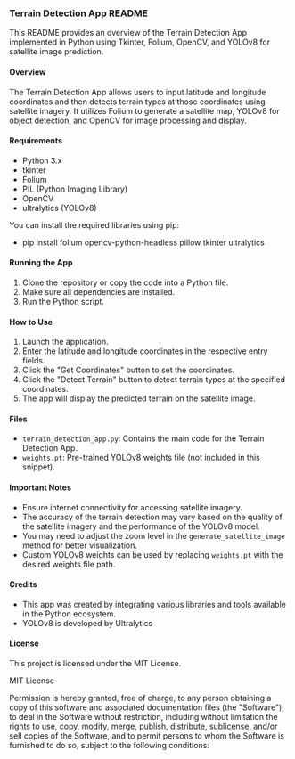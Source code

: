 ### Terrain Detection App README

This README provides an overview of the Terrain Detection App implemented in Python using Tkinter, Folium, OpenCV, and YOLOv8 for satellite image prediction.

#### Overview
The Terrain Detection App allows users to input latitude and longitude coordinates and then detects terrain types at those coordinates using satellite imagery. It utilizes Folium to generate a satellite map, YOLOv8 for object detection, and OpenCV for image processing and display.

#### Requirements
- Python 3.x
- tkinter
- Folium
- PIL (Python Imaging Library)
- OpenCV
- ultralytics (YOLOv8)

You can install the required libraries using pip:
- pip install folium opencv-python-headless pillow tkinter ultralytics


#### Running the App
1. Clone the repository or copy the code into a Python file.
2. Make sure all dependencies are installed.
3. Run the Python script.

#### How to Use
1. Launch the application.
2. Enter the latitude and longitude coordinates in the respective entry fields.
3. Click the "Get Coordinates" button to set the coordinates.
4. Click the "Detect Terrain" button to detect terrain types at the specified coordinates.
5. The app will display the predicted terrain on the satellite image.

#### Files
- `terrain_detection_app.py`: Contains the main code for the Terrain Detection App.
- `weights.pt`: Pre-trained YOLOv8 weights file (not included in this snippet).

#### Important Notes
- Ensure internet connectivity for accessing satellite imagery.
- The accuracy of the terrain detection may vary based on the quality of the satellite imagery and the performance of the YOLOv8 model.
- You may need to adjust the zoom level in the `generate_satellite_image` method for better visualization.
- Custom YOLOv8 weights can be used by replacing `weights.pt` with the desired weights file path.

#### Credits
- This app was created by integrating various libraries and tools available in the Python ecosystem.
- YOLOv8 is developed by Ultralytics



#### License
This project is licensed under the MIT License.

MIT License

Permission is hereby granted, free of charge, to any person obtaining a copy
of this software and associated documentation files (the "Software"), to deal
in the Software without restriction, including without limitation the rights
to use, copy, modify, merge, publish, distribute, sublicense, and/or sell
copies of the Software, and to permit persons to whom the Software is
furnished to do so, subject to the following conditions:



